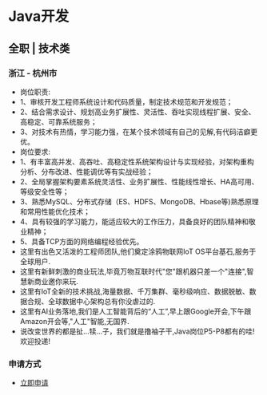 
# Java开发
## 全职  |  技术类
### 浙江 - 杭州市

- 岗位职责:
- 1、审核开发工程师系统设计和代码质量，制定技术规范和开发规范；
- 2、结合需求设计、规划高业务扩展性、灵活性、吞吐实现线程扩展、安全、高稳定、可靠系统服务；
- 3、对技术有热情，学习能力强，在某个技术领域有自己的见解,有代码洁癖更优。
- 岗位要求:
- 1、有丰富高并发、高吞吐、高稳定性系统架构设计与实现经验，对架构重构分析、分布改进、性能调优等有实战经验；
- 2、全局掌握架构要素系统灵活性、业务扩展性、性能线性增长、HA高可用、等级安全性等；
- 3、熟悉MySQL、分布式存储（ES、HDFS、MongoDB、Hbase等)熟悉原理和常用性能优化技术；
- 4、具有较强的学习能力，能适应较大的工作压力，具备良好的团队精神和敬业精神；
- 5、具备TCP方面的网络编程经验优先。
- 这里有出色又活泼的工程师团队,他们奠定涂鸦物联网IoT OS平台基石,服务于全球用户.
- 这里有新鲜刺激的商业玩法,毕竟万物互联时代"您"跟机器只差一个"连接",智慧新商业邀你来玩.
- 这里有IoT全新的技术挑战,海量数据、千万集群、毫秒级响应、数据脱敏、数据合规、全球数据中心架构总有你没虐过的.
- 这里有AI业务落地,我们是人工智能背后的“人工”,早上跟Google开会,下午跟Amazon开会等,"人工"智能,无国界.
- 说改变世界的都是扯...犊...子，我们就是撸袖子干,Java岗位P5-P8都有的哇!欢迎投递!
### 申请方式
- <a href="mailto:hr@tuya.com" title=yourName-Java开发>立即申请</a>